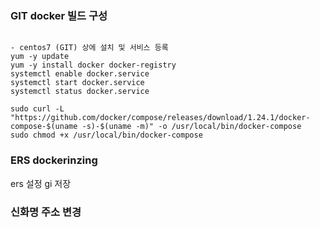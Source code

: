 ### GIT docker 빌드 구성

<pre><code>
- centos7 (GIT) 상에 설치 및 서비스 등록
yum -y update
yum -y install docker docker-registry
systemctl enable docker.service
systemctl start docker.service
systemctl status docker.service   

sudo curl -L "https://github.com/docker/compose/releases/download/1.24.1/docker-compose-$(uname -s)-$(uname -m)" -o /usr/local/bin/docker-compose
sudo chmod +x /usr/local/bin/docker-compose
</code></pre>

### ERS dockerinzing
ers 설정 gi 저장

### 신화명 주소 변경
